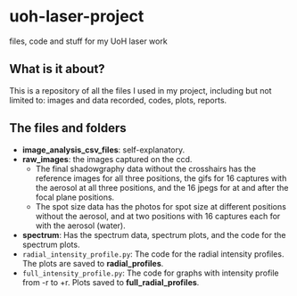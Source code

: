 # uoh-laser-project
files, code and stuff for my UoH laser work

## What is it about?
This is a repository of all the files I used in my project, including but not limited to: images and data recorded, codes, plots, reports.

## The files and folders
- **image_analysis_csv_files**: self-explanatory.
- **raw_images**: the images captured on the ccd.
  - The final shadowgraphy data without the crosshairs has the reference images for all three positions, the gifs for 16 captures with the aerosol at all three positions, and the 16 jpegs for at and after the focal plane positions.
  - The spot size data has the photos for spot size at different positions without the aerosol, and at two positions with 16 captures each for with the aerosol (water).
- **spectrum**: Has the spectrum data, spectrum plots, and the code for the spectrum plots.
- `radial_intensity_profile.py`: The code for the radial intensity profiles. The plots are saved to **radial_profiles**.
- `full_intensity_profile.py`: The code for graphs with intensity profile from -r to +r. Plots saved to **full_radial_profiles**.
